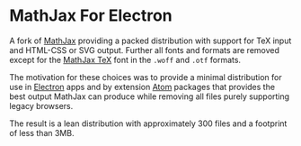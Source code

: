 # MathJax For Electron

A fork of [MathJax](https://github.com/mathjax/MathJax) providing a packed
distribution with support for TeX input and HTML-CSS or SVG output. Further all
fonts and formats are removed except for the
[MathJax TeX](http://docs.mathjax.org/en/latest/font-support.html#mathjax-font-support)
font in the `.woff` and `.otf` formats.

The motivation for these choices was to provide a minimal distribution for use
in [Electron](https://github.com/atom/electron) apps and by extension
[Atom](https://github.com/atom/atom) packages that provides the best output
MathJax can produce while removing all files purely supporting legacy browsers.

The result is a lean distribution with approximately 300 files and a footprint
of less than 3MB.
